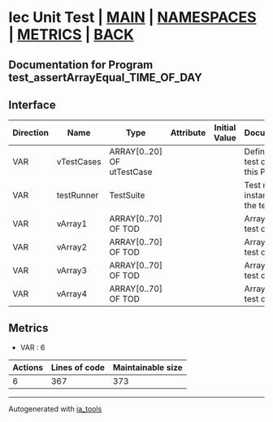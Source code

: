# Iec Unit Test | [MAIN] | [NAMESPACES] | [METRICS] | [BACK]  

## Documentation for Program test_assertArrayEqual_TIME_OF_DAY  

## Interface  

| Direction | Name | Type | Attribute | Initial Value | Documentation |
| --------- | ---- | ---- | --------- | ------------- | ------------- |
| VAR | vTestCases | ARRAY[0..20] OF utTestCase |  |  | Definition of all test cases for this POU |  
| VAR | testRunner | TestSuite |  |  | Test runner instance to run the tests |  
| VAR | vArray1 | ARRAY[0..70] OF TOD |  |  | Array data 1 of test case 1 |  
| VAR | vArray2 | ARRAY[0..70] OF TOD |  |  | Array data 2 of test case 1 |  
| VAR | vArray3 | ARRAY[0..70] OF TOD |  |  | Array data 3 of test case 2 |  
| VAR | vArray4 | ARRAY[0..70] OF TOD |  |  | Array data 4 of test case 2 |  


## Metrics  

- VAR : 6

| Actions | Lines of code | Maintainable size |
| ------- | ------------- | ----------------- |
| 6 | 367 | 373 |

---
Autogenerated with [ia_tools](https://github.com/tkucic/ia_tools)  

[MAIN]: ../../../../index.md
[NAMESPACES]: ../../nsList.md
[METRICS]: ../../../metrics.md
[BACK]: ../nsMain.md

